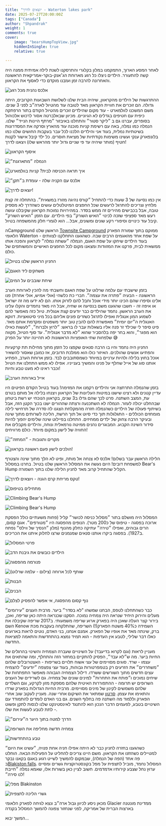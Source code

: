 ```yaml
---
title: "יוצאים לדרך - Waterton lakes park"
date: 2025-07-27T20:00:00Z
tags: ["Canada"]
author: "Shpandrak"
weight: 1
comments: true
cover:
    image: "bearsHumpTopView.jpg"
    hiddenInSingle: true
    relative: true

---
```


לאחר המסע הארוך,  התמקמנו במלון בקלגרי והתרסקנו לשנת לילה אמיתית ממנה היה קשה להתעורר. הילדים ניצלו כל רגע מארוחת הג׳אנק-בוקר-אמריקאית הראשונה והאחרונה להרבה זמן ועזבנו מוקדם כדי לאסוף את הקראוון.

![אלכס נהנית מכל רגע](alexWaffle.jpg "אלכס נהנית מכל רגע")

ההתרגשות של הילדים מהקראוון, שיהיה הבית שלנו לשלושת השבועות הקרובים, היתה גדולה. הם זוכרים את חוויית הקראוון מאד לטובה עוד מהטיול לארה״ב לפני 3 שנים.  משם המשכנו לוולמארט - עוד מקום שהילדים זוכרים מהטיול הקודם בתור הרפתקה כיפית עם חטיפים בגדלים לא הגיוניים. מכיוון שבאלברטה אסור לרכוש אלכוהול בסופרים, עברנו גם ב ״ליקר סטור״ והתחלנו באיבזור ״מרתף היינות הנייד״ שלנו. הנמלה כמו נמלה, באה עם רשימת קניות מוכנה עוד מהארץ וסרקה את המסדרונות בשיטתיות נמלית, בעוד אני והילדים הלכנו לכל עבר בעקבות החושים שלנו כמו בלונפארק ענקי ועשינו משימות נקודתיות של מציאת חוסרים. כל ילד קיבל אישור לקנות חטיף (מותר שיהיה עד פי שניים גדול יותר מהראש שלו) ויצאנו לדרך!

![איסוף הקראוון](motorHome1.jpg "איסוף הקראוון")

![הנמלה ״מתארגנת״](liquerStore.jpg "הנמלה ״מתארגנת״")

![איך תראה הכניסה לבית? קניות בוולמארט](wallmartDorMat.jpg "איך תראה הכניסה לבית? קניות בוולמארט")

![אלכס עם הקניה שלה - עומדת ב״תקן״](alexCheetos.jpg "אלכס עם הקניה שלה - עומדת ב״תקן״")

![יוצאים לדרך!](motorHome2.jpg "יוצאים לדרך!")

אין כמו נסיעה של 3 שעות כדי להתחיל ״קורס נהיגה מזורז במשאית״. בהתחלה זה קצת מלחיץ וצריכים להתרגל לרעשים שכל החפצים המיטלטלים עושים כשהדרך לא מספיק טובה, אבל בכבישים מהירים זה ממש בסדר. במהירויות נמוכות הקראוון שקיבלנו עושה רעש מאד ספציפי שזכה לכינוי ״האיש השורק״ בפי הילדים. עם הזמן ״האיש השורק״ קיבל עוד כינויים וסיפורי רקע שונים ומשונים, אבל... הוא לגמרי חלק מהמשפחה בטיול.

הCampground הראשון שלנו  [Townsite Campground](https://parks.canada.ca/pn-np/ab/waterton/activ/camping/townsite-camping) ממוקם בתוך שמורת הפארק הלאומי Waterton על שפת אחד מהאגמים הרבים שבה. כשהגענו התחלקנו לצוותים - בעוד הילדים שיחקו על שפת האגם, הנמלה ״עשתה נמלה״ לקראוון והפכה אותו ממשאית לבית, פרקנו את המזוודות ומצאנו מקום לכל החפצים האישיים והמשותפים של כולם.

![החניון הראשון שלנו בטיול](firstRvSite.jpg "החניון הראשון שלנו בטיול")

![משחקים ליד האגם](lakeside1.jpg "משחקים ליד האגם")

![שיחת שובבים על המים](lakeside2.jpg "שיחת שובבים על המים")

בזמן שישבתי עם עלמה שרלוט על שפת האגם וחשבתי מה להכין לארוחת הערב הראשונה - הבעיה ״פתרה את עצמה״. חברי כת כלשהי (אולי אמיש, אולי אחרת) פנו אלינו וסיפרו שהם הכינו יותר מידי אוכל וחבל להם לזרוק אותו. הם לא ידעו מה זה ישראל או איפה זה - חשבו שהגענו משם בנסיעה או שחיה, אבל היו מאד נחמדים והקלו עלינו את הערב הראשון. נחמד שהילדים כבר יודעים קצת אנגלית. טיול כזה מאפשר להם לשמוע המון אנגלית ואפילו לתרגל כשזרים פונים אליהם בכל מיני סיטואציות. דווקא האנגלית ה״יום יומית״ מאפשרת להם להבין טוב יותר משפטים ומקדמת אותם מאד. פיט סיפר לי שכילד זר פנה אליו בשאלות עבר לו בראש: ״לרוץ ולברוח״, ״לעשות כאילו הוא מפגר״, והוא בחר יפה בלהסביר שהוא ״לא מדבר אנגלית״. עד סוף הטיול, מקווה שלפחות שתי האופציות הראשונות לא תהיינה יותר על הפרק 😅

החניון היה נחמד והיו בו הרבה סנאים שקפצו כל הזמן מתוך מחילות תת קרקעיות והפתיעו אנשים שהולכים. האיזור כולו הוא ממלכת הדובים, אז כמובן שאסור להשאיר אוכל בחוץ בלילה ולהיות ערניים במיוחד כשמסתובבים לבד. בזמן ארוחת הערב, הפתיע אותנו סוג של אייל שחלף על פנינו והמשיך בענייניו. אפילו לא ממש התחלנו את הטיול וכבר ראינו לא מעט טבע וחיות!

![אייל בארוחת הערב](deerDinner.jpg "אייל בארוחת הערב")

בזמן שהנמלה התרחצה אני והילדים רקמנו את המזימה! בעוד בטיול הקודם הפיטים היו עדיין קטנים ולא רצינו שישנו במיטות העליונות של הקראוון ויצנחו בלילה אל מותם בטרם עת, המצב השתנה. פרט לכך שהם גדלו ב3 שנים, בקראוון הנוכחי יש רשת ביטחון שבהחלט יכולה לעזור. הנמלה לא השתכנעה ורצתה שההורים ישנו בכוך הקטן הזה, אבל בשיתוף פעולה של הילדים כשהנמלה חזרה מהמקלחת הצגנו לה סדרה של תרחישי לילה מומחזים הכוללים - התגלגלות תוך כדי סיוט אל תוך הרשת, הליכה לשרותים מתוך שינה ובעיקר הרבה צחוק של ילדים ממחיזים. התחלנו בפיילוט שינה שלימים יהפוך להיות סידור השינה הקבוע. המבוגרים נהנים ממיטה נורמאלית ונוחה, והילדים מקבלים את החוויה של לישון במקום מיוחד. כולם מרוויחים!

![מקרים ותגובות - ״המחזה״](sleepingRV1.jpg "מקרים ותגובות - ״המחזה״")

![הולכים לישון פעם ראשונה בקראוון!](sleepingRV2.jpg "הולכים לישון פעם ראשונה בקראוון!")

הלילה הראשון עבר בשלום! אלכס לא צנחה אל מותה, ופיט לא הלך מתוך שינה והצטרף למשפחת דובים! היום נעשה את המסלול הראשון שלנו בטיול. בחרנו במסלול Bear's Hump הקליל שהתחיל קרוב מאד לחניון הלילה שלנו בתוך השמורה.

![טקס מריחת קרם הגנה - ויוצאים לדרך!](sunscreen.jpg "טקס מריחת קרם הגנה - ויוצאים לדרך!")

![מתחילים בטיפוס](bearHumpClimb1.jpg "מתחילים בטיפוס")

![Climbing Bear's Hump](bearHumpClimb2.jpg)

![Climbing Bear's Hump](bearHumpClimb3.jpg)

המסלול היה מושלם בתור ״מסלול כניסה לכושר״ קליל (פחות משעתיים כולל הפסקת ארוכה בפסגה - טיפוס של כ200 מטר). הנופים מהפסגה היו ״מטורפים״. אגם קסום, הרים גבוהים, ואפילו ״טירה״ עתיקה כחלק מהנוף (מלון ״הנסיך של ווילס״ נפתח ב1927). בפסגה ביקרו אותנו סנאים שמנמנים שרצו לחלוק איתנו את הכריכים.

![פרטי המסלול](bearHumpStats.jpg "פרטי המסלול")

![הילדים כובשים את גיבנת הדב](bearHumpKids.jpg "הילדים כובשים את גיבנת הדב")

![פנורמה מהפסגה](bearHumppanorama.jpg "פנורמה מהפסגה")

![שותף לכל ארוחה (צילום - עלמה שרלוט)](bearHumpsSuirrel.jpg "שותף לכל ארוחה (צילום - עלמה שרלוט)")

![הבנות](bearHumpGirls.jpg "הבנות")

![הבנים](bearHumpBoys.jpg "הבנים")

![נוף קסום מהפסגה, אי אפשר להפסיק לצלם](bearsHumpTopView.jpg "נוף קסום מהפסגה, אי אפשר להפסיק לצלם")

כבר כשהתחלנו לטפס, הבחנו שמשהו "לא בסדר״ ביער. מרבית העצים ״עירומים״ מעלים והירוק היחיד שנראה היה צמחיה נמוכה. הסקנו שכנראה היתה כאן שריפה, ואכן, בירור קצר העלה שאכן היה בפארק ארוע שריפה משמעותי. ב2017 שריפה שקיבלה את השם Kenow השמידה כ40% משטח הפארק(!) השריפה, שהתלקחה בעקבות מכת ברק, שינתה מאד את אופיו של הפארק. אמנם אנחנו, בני האדם, נוטים לראות בארועים כאלו דבר שלילי, לטבע אין העדפות - הוא תמיד נמצא בהתחדשות והתאמה למציאות החדשה.

מעניין לראות (וגם לקרוא בדיעבד) על השינויים שעברה הצמחיה והשינוי בהרגלים של החיות ביער. מה ש״לא עבד״, הפסיק להתקיים במחזור הזה והתחלף, ומה שהתאים את עצמו - שרד.  סוגים מסויימים של עצי אשוח תלויים בשריפות - האצטרובלים שלהם ״משחררים״ את הזרעים רק בטמפרטורות גבוהות, בעוד עצי צפצפה ״יודעים״ להצמיח עצים חדשים מתוך השורשים ששרדו. דילול הצמחיה הגבוהה מאפשר התפתחות של שיחים נמוכים ו״פותח את התחרות״ למינים שונים של צמחיה. גם לשרידים של העצים השרופים יש תרומה - ההתפוררות האיטית שלהם מספקת מזון לקרקע, וגם השלדים שלהם משמשים לקינון של מינים מסויימים. מרבית החיות הגדולות בפארק שרדו והתאימו את עצמן. [סרטון](https://www.youtube.com/watch?v=lUtq9WHAWKI) שמתאר את השיקום אחרי שנה. מעניין לעקוב שוב אחרי הפארק וללמוד מה השתנה פה בחלוף השנים. גם בני האדם לומדים להתמודד עם השינויים בטבע, לפעמים הדבר הנכון הוא להתנגד לאינסטינקט שלנו לנסות לתקן ופשוט - לתת לטבע לעשות את שלו.

![הדרך למטה בתוך היער ה״עירום״](bearHumpWayDown1.jpg "הדרך למטה בתוך היער ה״עירום״")

![צמחיה חדשה מחליפה את השרופה](bearHumpWayDown2.jpg "צמחיה חדשה מחליפה את השרופה")

![טבע בהתחדשות](burntTree.jpg "טבע בהתחדשות")

כשהגענו בחזרה לחניון כבר לא היתה אפילו חניה אחת פנויה, ״עשינו את היום״ למטיילים כשהזזנו את הקראוון. משם היינו צריכים להחליט על הפעילות הבאה. הוחלט פה אחד (הפה של הנמלה), שבמקום להמשיך לשייט רגוע באגם בקאנו נבקר ב[Blakiston falls](https://www.alltrails.com/trail/canada/alberta/blakiston-falls-trail). המסלול נחמד, מוביל לתצפית על מפל בקונסטרוקציות גשרים ומסיים ערוץ נחל שצבע קירותיו אדמדמים. חשוב לציין כאן בשורות אלו, שאמא נמלה ״חייבת לנו סירה״!

![מפלי Blakinston](blakinston1.jpg "מפלי Blakinston")

![גשרי הליכה לתצפית](blakinston2.jpg "גשרי הליכה לתצפית")

מכאן ניסע לכיוון גבול ארה״ב ונצא לגיחה לפארק הלאומי Glacier ממדינת מונטנה בארצות הברית של אמריקה, לפני שנחזור צפונה להמשך המסלול בקנדה

המשך יבוא...